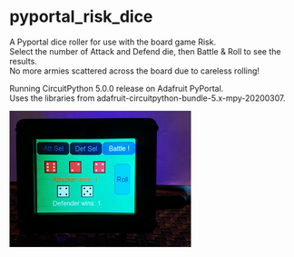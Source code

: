 # pyportal_risk_dice
A Pyportal dice roller for use with the board game Risk.<br>
Select the number of Attack and Defend die, then Battle & Roll to see the results.<br>
No more armies scattered across the board due to careless rolling!<br>

Running CircuitPython 5.0.0 release on Adafruit PyPortal.<br>
Uses the libraries from adafruit-circuitpython-bundle-5.x-mpy-20200307.<br>

![Image of PyPortal_Risk_Dice](https://github.com/AnonEngineering/pyportal_risk_dice/blob/master/images/PyPortal_Risk_Dice_320x240.png)
